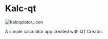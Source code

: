 # Kalc-qt
![kalcqulator_icon](https://github.com/hpgDesigns/Kalc-qt/assets/75296992/9995c475-ecc8-4fe2-ab27-f4949e4fee58)


A simple calculator app created with QT Creator.
